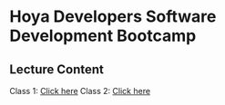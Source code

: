 # Hoya Developers Software Development Bootcamp

## Lecture Content

Class 1: [Click here](01%20-%20Building%20your%20first%20website/notes.md)
Class 2: [Click here](02%20-%20About%20Websites%20and%20Tooling%20Setup/notes.md)
